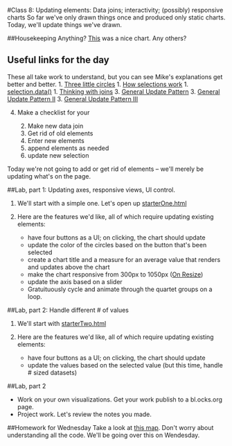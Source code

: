 #Class 8: Updating elements: Data joins; interactivity; (possibly) responsive charts
So far we've only drawn things once and produced only static charts. Today, we'll update things we've drawn. 

##Housekeeping
Anything? [This](https://bl.ocks.org/samirrayani/raw/860a1c560787a6cb369c65a85ebc5acc/) was a nice chart. Any others?

## Useful links for the day
These all take work to understand, but you can see Mike's explanations get better and better.
	1. [Three little circles](http://bost.ocks.org/mike/circles/)
	1. [How selections work](http://bost.ocks.org/mike/selection/)
	1. [selection.data()](https://github.com/mbostock/d3/wiki/Selections#data)
	1. [Thinking with joins](http://bost.ocks.org/mike/join/)
	3. [General Update Pattern](http://bl.ocks.org/mbostock/3808218)
	3. [General Update Pattern II](http://bl.ocks.org/mbostock/3808221)
	3. [General Update Pattern III](http://bl.ocks.org/mbostock/3808234)

4. Make a checklist for your 

	2. Make new data join
	3. Get rid of old elements
	4. Enter new elements
	5. append elements as needed
	6. update new selection

Today we're not going to add or get rid of elements – we'll merely be updating what's on the page.

##Lab, part 1: Updating axes, responsive views, UI control.
1. We'll start with a simple one. Let's open up [starterOne.html](starterOne.html)

2. Here are the features we'd like, all of which require updating existing elements:
	* have four buttons as a UI; on clicking, the chart should update
	* update the color of the circles based on the button that's been selected
	* create a chart title and a measure for an average value that renders and updates above the chart
	* make the chart responsive from 300px to 1050px ([On Resize](http://www.w3schools.com/jsref/event_onresize.asp))
	* update the axis based on a slider
	* Gratuituously cycle and animate through the quartet groups on a loop.


##Lab, part 2: Handle different # of values 
1. We'll start with [starterTwo.html](starterTwo.html)

2. Here are the features we'd like, all of which require updating existing elements:
	* have four buttons as a UI; on clicking, the chart should update
	* update the values based on the selected value (but this time, handle # sized datasets)

##Lab, part 2 
* Work on your own visualizations. Get your work publish to a bl.ocks.org page.
* Project work. Let's review the notes you made.


##Homework for Wednesday
Take a look at [this map](https://bl.ocks.org/mbostock/4060606). Don't worry about understanding all the code. We'll be going over this on Wendesday.






